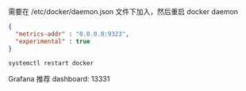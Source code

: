 需要在 /etc/docker/daemon.json 文件下加入，然后重启 docker daemon
```json
{
  "metrics-addr" : "0.0.0.0:9323",
  "experimental" : true
}
```
```shell
systemctl restart docker
```
Grafana 推荐 dashboard:
13331